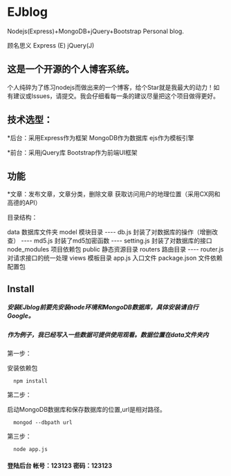 # EJblog
Nodejs(Express)+MongoDB+jQuery+Bootstrap Personal blog.

顾名思义   Express (E)    jQuery(J)

## 这是一个开源的个人博客系统。

个人纯碎为了练习nodejs而做出来的一个博客，给个Star就是我最大的动力！如有建议或Issues，请提交。我会仔细看每一条的建议尽量把这个项目做得更好。

## 技术选型：

*后台：采用Express作为框架 MongoDB作为数据库 ejs作为模板引擎  

*前台：采用jQuery库 Bootstrap作为前端UI框架
 
## 功能

*文章：发布文章，文章分类，删除文章 获取访问用户的地理位置（采用CX网和高德的API）

目录结构：

data  数据库文件夹
model 模块目录
---- db.js      封装了对数据库的操作（增删改查）
---- md5.js     封装了md5加密函数
---- setting.js 封装了对数据库的接口
node_modules 项目依赖包
public 静态资源目录
routers 路由目录
---- router.js  对请求接口的统一处理
views 模板目录
app.js 入口文件
package.json 文件依赖配置包

## Install

##### 安装EJblog前要先安装node环境和MongoDB数据库，具体安装请自行Google。

##### 作为例子，我已经写入一些数据可提供使用观看。数据位置在data文件夹内

第一步：

安装依赖包

```
  npm install
```

第二步：

启动MongoDB数据库和保存数据库的位置,url是相对路径。
```
  mongod --dbpath url
```

第三步：

```
  node app.js
```
#### 登陆后台 帐号：123123 密码：123123
